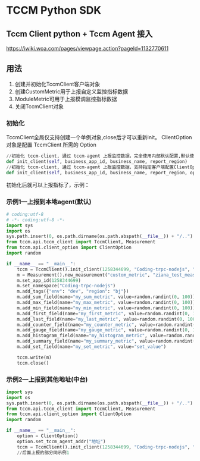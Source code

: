 # TCCM Python SDK

## Tccm Client python + Tccm Agent 接入
https://iwiki.woa.com/pages/viewpage.action?pageId=1132770611

## 用法
1. 创建并初始化TccmClient客户端对象
2. 创建CustomMetric用于上报自定义监控指标数据
3. ModuleMetric可用于上报模调监控指标数据
4. 关闭TccmClient对象

### 初始化
TccmClient全局仅支持创建一个单例对象,close后才可以重新init。
ClientOption对象是配置 TccmClient 所需的 Option

```python
//初始化 tccm-client, 通过 tccm-agent 上报监控数据，完全使用内部默认配置,默认使用HTTP协议上报到127.0.0.1:8126
def init_client(self, business_app_id, business_name, report_region)
//初始化 tccm-client, 通过 tccm-agent 上报监控数据，支持指定客户端配置ClientOption,未设置则会使用内部默认配置
def init_client(self, business_app_id, business_name, report_region, option)
```

初始化后就可以上报指标了，示例：
### 示例1—上报到本地agent(默认)

```python
# coding:utf-8
# -*- coding:utf-8 -*-
import sys
import os
sys.path.insert(0, os.path.dirname(os.path.abspath(__file__)) + "/..")
from tccm.api.tccm_client import TccmClient, Measurement
from tccm.api.client_option import ClientOption
import random

if __name__ == "__main__":
    tccm = TccmClient().init_client(1258344699, "Coding-trpc-nodejs", "gz2")
    m = Measurement().new_measurement("custom_metric", "ziana_test_measurement")
    m.set_app_id(1258344699)
    m.set_namespace("Coding-trpc-nodejs")
    m.add_tags({"env": "dev", "region": "bj"})
    m.add_sum_field(name="my_sum_metric", value=random.randint(0, 100))
    m.add_max_field(name="my_max_metric", value=random.randint(0, 100))
    m.add_min_field(name="my_min_metric", value=random.randint(0, 100))
    m.add_first_field(name="my_first_metric", value=random.randint(0, 100))
    m.add_last_field(name="my_last_metric", value=random.randint(0, 100))
    m.add_counter_field(name="my_counter_metric", value=random.randint(0, 100))
    m.add_gauge_field(name="my_gauge_metric", value=random.randint(0, 100))
    m.add_histogram_field(name="my_histogram_metric", value=random.randint(0, 100), buckets=[])
    m.add_summary_field(name="my_summary_metric", value=random.randint(0, 100), quantiles=[])
    m.add_set_field(name="my_set_metric", value="set_value")

    tccm.write(m)
    tccm.close()
```
### 示例2—上报到其他地址(中台)
```python
import sys
import os
sys.path.insert(0, os.path.dirname(os.path.abspath(__file__)) + "/..")
from tccm.api.tccm_client import TccmClient, Measurement
from tccm.api.client_option import ClientOption
import random

if __name__ == "__main__":
    option = ClientOption()
    option.set_tccm_agent_addr("地址")
    tccm = TccmClient().init_client(1258344699, "Coding-trpc-nodejs", "gz2", option)
    //后面上报的部分同示例1
```